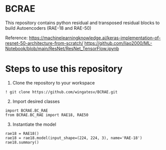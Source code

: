 # BCRAE

This repository contains python residual and transposed residual blocks to build Autoencoders (RAE-18 and RAE-50)


Reference:
https://machinelearningknowledge.ai/keras-implementation-of-resnet-50-architecture-from-scratch/
https://github.com/liao2000/ML-Notebook/blob/main/ResNet/ResNet_TensorFlow.ipynb


# Steps to use this repository

1.  Clone the repository to your workspace


```
! git clone https://github.com/wingatesv/BCRAE.git
```

2.  Import desired classes

```
import BCRAE.BC_RAE
from BCRAE.BC_RAE import RAE18, RAE50
```

3. Instantiate the model

```
rae18 = RAE18()
rae18 = rae18.model(input_shape=(224, 224, 3), name='RAE-18')
rae18.summary()
```
